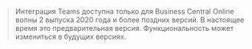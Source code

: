 > Интеграция Teams доступна только для Business Central Online волны 2 выпуска 2020 года и более поздних версий. В настоящее время это предварительная версия. Функциональность может измениться в будущих версиях.